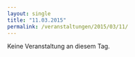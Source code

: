 ```yaml
---
layout: single
title: "11.03.2015"
permalink: /veranstaltungen/2015/03/11/
---
```


Keine Veranstaltung an diesem Tag.
